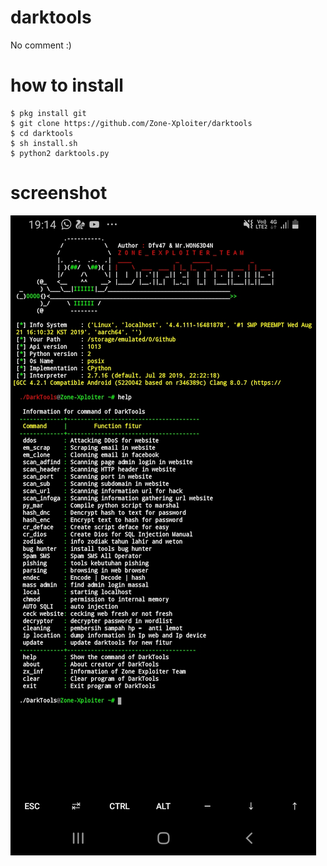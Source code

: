 # darktools
No comment :)

# how to install
```
$ pkg install git
$ git clone https://github.com/Zone-Xploiter/darktools
$ cd darktools
$ sh install.sh
$ python2 darktools.py 
```
# screenshot
<img src="/Img/Screenshot_20191007-191454_Termux.png"/>
